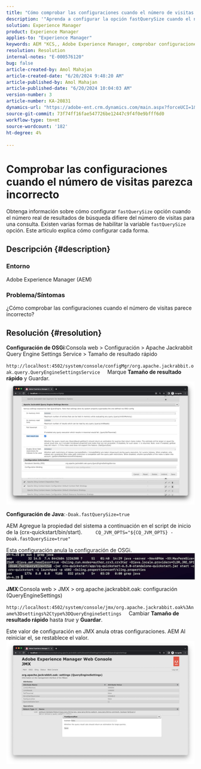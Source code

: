 ```yaml
---
title: "Cómo comprobar las configuraciones cuando el número de visitas parece incorrecto"
description: '"Aprenda a configurar la opción fastQuerySize cuando el número real de resultados de búsqueda difiera del número de visitas de una consulta".'
solution: Experience Manager
product: Experience Manager
applies-to: "Experience Manager"
keywords: AEM "KCS,, Adobe Experience Manager, comprobar configuraciones, número de visitas incorrecto, Cómo, fastQuerySize"
resolution: Resolution
internal-notes: "E-000576120"
bug: false
article-created-by: Amol Mahajan
article-created-date: "6/20/2024 9:48:20 AM"
article-published-by: Amol Mahajan
article-published-date: "6/20/2024 10:04:03 AM"
version-number: 3
article-number: KA-20831
dynamics-url: "https://adobe-ent.crm.dynamics.com/main.aspx?forceUCI=1&pagetype=entityrecord&etn=knowledgearticle&id=e847ac38-ea2e-ef11-840a-000d3a3764e0"
source-git-commit: 73f74ff16fae547726be12447c9f4f0e9bfff6d0
workflow-type: tm+mt
source-wordcount: '182'
ht-degree: 4%

---
```


# Comprobar las configuraciones cuando el número de visitas parezca incorrecto


Obtenga información sobre cómo configurar `fastQuerySize` opción cuando el número real de resultados de búsqueda difiere del número de visitas para una consulta. Existen varias formas de habilitar la variable `fastQuerySize` opción. Este artículo explica cómo configurar cada forma.

## Descripción {#description}


### <b>Entorno</b>

Adobe Experience Manager (AEM)



### <b>Problema/Síntomas</b>

¿Cómo comprobar las configuraciones cuando el número de visitas parece incorrecto?


## Resolución {#resolution}


<b>Configuración de OSGi</b>:Consola web > Configuración > Apache Jackrabbit Query Engine Settings Service > Tamaño de resultado rápido

`http://localhost:4502/system/console/configMgr/org.apache.jackrabbit.oak.query.QueryEngineSettingsService`
    Marque <b>Tamaño de resultado rápido</b> y Guardar.
   ![](assets/cef3b476-b74f-ed11-bba2-0022480867bd.png)

<b>Configuración de Java</b>:`-Doak.fastQuerySize=true`

AEM Agregue la propiedad del sistema a continuación en el script de inicio de la (crx-quickstart/bin/start).
        `CQ_JVM_OPTS="${CQ_JVM_OPTS} -Doak.fastQuerySize=true"`

Esta configuración anula la configuración de OSGi.
    ![](assets/4afe8a85-b74f-ed11-bba2-0022480867bd.png)

<b>JMX</b>:Consola web > JMX > org.apache.jackrabbit.oak: configuración (QueryEngineSettings)

`http://localhost:4502/system/console/jmx/org.apache.jackrabbit.oak%3Aname%3Dsettings%2Ctype%3DQueryEngineSettings`
    Cambiar <b>Tamaño de resultado rápido</b> hasta *true* y <b>Guardar</b>.

Este valor de configuración en JMX anula otras configuraciones. AEM Al reiniciar el, se restablece el valor.
![](assets/8592cd98-b74f-ed11-bba2-0022480867bd.png)
